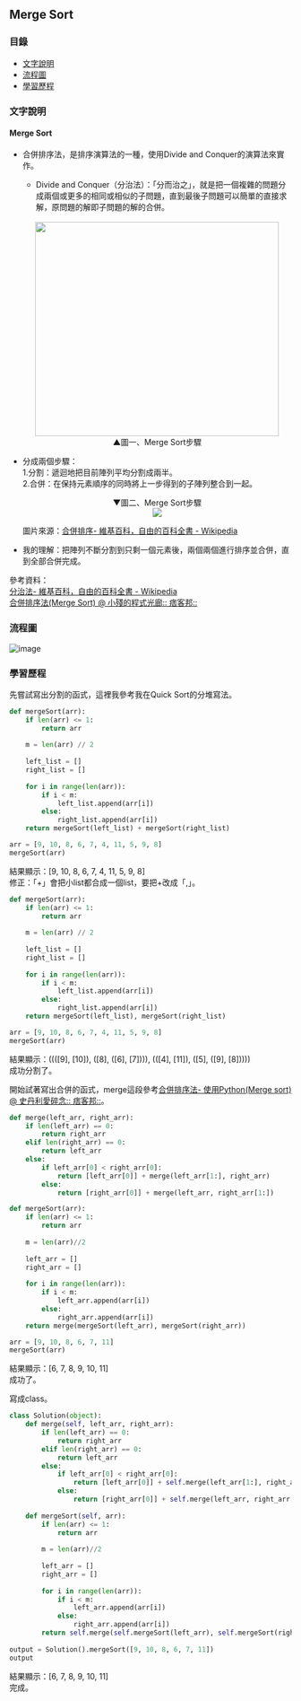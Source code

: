 ## Merge Sort
### 目錄
* [文字說明](#文字說明)
* [流程圖](#流程圖)
* [學習歷程](#學習歷程)
### 文字說明
#### Merge Sort
* 合併排序法，是排序演算法的一種，使用Divide and Conquer的演算法來實作。
  * Divide and Conquer（分治法）：「分而治之」，就是把一個複雜的問題分成兩個或更多的相同或相似的子問題，直到最後子問題可以簡單的直接求解，原問題的解即子問題的解的合併。
  <br />
  <div align=center><img width="435" height="382.5" src="https://github.com/ChengShaoChi/Learning-Note/blob/master/Image/Merge%20Sort%201.png?raw=true"/></div>    
  <div align=center>▲圖一、Merge Sort步驟</div>
* 分成兩個步驟：    
   1.分割：遞迴地把目前陣列平均分割成兩半。    
   2.合併：在保持元素順序的同時將上一步得到的子陣列整合到一起。    
   <div align=center>▼圖二、Merge Sort步驟</div>    
   <div align=center><img src="https://upload.wikimedia.org/wikipedia/commons/c/cc/Merge-sort-example-300px.gif"/></div>    
   
   圖片來源：[合併排序- 維基百科，自由的百科全書 - Wikipedia](https://zh.wikipedia.org/wiki/%E5%BD%92%E5%B9%B6%E6%8E%92%E5%BA%8F)
* 我的理解：把陣列不斷分割到只剩一個元素後，兩個兩個進行排序並合併，直到全部合併完成。
   
參考資料：    
[分治法- 維基百科，自由的百科全書 - Wikipedia](https://zh.wikipedia.org/wiki/%E5%88%86%E6%B2%BB%E6%B3%95)    
[合併排序法(Merge Sort) @ 小殘的程式光廊:: 痞客邦::](https://emn178.pixnet.net/blog/post/87965707)

### 流程圖
![image](https://github.com/ChengShaoChi/Learning-Note/blob/master/Image/Merge%20Sort.png?raw=true)
### 學習歷程
先嘗試寫出分割的函式，這裡我參考我在Quick Sort的分堆寫法。
```Python
def mergeSort(arr):
    if len(arr) <= 1:
        return arr
    
    m = len(arr) // 2
    
    left_list = []
    right_list = []
    
    for i in range(len(arr)):
        if i < m:
            left_list.append(arr[i])
        else:
            right_list.append(arr[i])
    return mergeSort(left_list) + mergeSort(right_list)

arr = [9, 10, 8, 6, 7, 4, 11, 5, 9, 8]
mergeSort(arr)
```
結果顯示：[9, 10, 8, 6, 7, 4, 11, 5, 9, 8]    
修正：「+」會把小list都合成一個list，要把+改成「,」。
```Python
def mergeSort(arr):
    if len(arr) <= 1:
        return arr
    
    m = len(arr) // 2
    
    left_list = []
    right_list = []
    
    for i in range(len(arr)):
        if i < m:
            left_list.append(arr[i])
        else:
            right_list.append(arr[i])
    return mergeSort(left_list), mergeSort(right_list)

arr = [9, 10, 8, 6, 7, 4, 11, 5, 9, 8]
mergeSort(arr)
```
結果顯示：((([9], [10]), ([8], ([6], [7]))), (([4], [11]), ([5], ([9], [8]))))    
成功分割了。    

開始試著寫出合併的函式，merge這段參考[合併排序法- 使用Python(Merge sort) @ 史丹利愛碎念:: 痞客邦::](https://newaurora.pixnet.net/blog/post/224658923-%E5%90%88%E4%BD%B5%E6%8E%92%E5%BA%8F%E6%B3%95---%E4%BD%BF%E7%94%A8python)。
```Python
def merge(left_arr, right_arr):
    if len(left_arr) == 0:
        return right_arr
    elif len(right_arr) == 0:
        return left_arr
    else:
        if left_arr[0] < right_arr[0]:
            return [left_arr[0]] + merge(left_arr[1:], right_arr)
        else:
            return [right_arr[0]] + merge(left_arr, right_arr[1:])

def mergeSort(arr):
    if len(arr) <= 1:
        return arr
        
    m = len(arr)//2
    
    left_arr = []
    right_arr = []
    
    for i in range(len(arr)):
        if i < m:
            left_arr.append(arr[i])
        else:
            right_arr.append(arr[i])
    return merge(mergeSort(left_arr), mergeSort(right_arr))

arr = [9, 10, 8, 6, 7, 11]
mergeSort(arr)
```
結果顯示：[6, 7, 8, 9, 10, 11]    
成功了。    

寫成class。
```Python
class Solution(object):
    def merge(self, left_arr, right_arr):
        if len(left_arr) == 0:
            return right_arr
        elif len(right_arr) == 0:
            return left_arr
        else:
            if left_arr[0] < right_arr[0]:
                return [left_arr[0]] + self.merge(left_arr[1:], right_arr)
            else:
                return [right_arr[0]] + self.merge(left_arr, right_arr[1:])
                
    def mergeSort(self, arr):
        if len(arr) <= 1:
            return arr
            
        m = len(arr)//2
        
        left_arr = []
        right_arr = []
        
        for i in range(len(arr)):
            if i < m:
                left_arr.append(arr[i])
            else:
                right_arr.append(arr[i])
        return self.merge(self.mergeSort(left_arr), self.mergeSort(right_arr))
        
output = Solution().mergeSort([9, 10, 8, 6, 7, 11])
output
```
結果顯示：[6, 7, 8, 9, 10, 11]    
完成。
